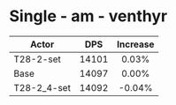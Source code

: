 # Single - am - venthyr
| Actor | DPS | Increase |
|---|:---:|:---:|
|T28-2-set|14101|0.03%|
|Base|14097|0.00%|
|T28-2_4-set|14092|-0.04%|
